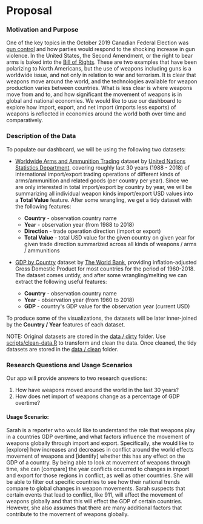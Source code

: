 # Proposal

### Motivation and Purpose
One of the key topics in the October 2019 Canadian Federal Election was [gun control]( https://toronto.citynews.ca/2019/10/02/how-are-the-federal-parties-tackling-public-safety-and-gun-violence/) and how parties would respond to the shocking increase in gun violence. In the United States, the Second Amendment, or the right to bear arms is baked into the [Bill of Rights]( https://en.wikipedia.org/wiki/Second_Amendment_to_the_United_States_Constitution). These are two examples that have been polarizing to North Americans, but the use of weapons including guns is a worldwide issue, and not only in relation to war and terrorism. It is clear that weapons move around the world, and the technologies available for weapon production varies between countries. What is less clear is where weapons move from and to, and how significant the movement of weapons is in global and national economies. We would like to use our dashboard to explore how import, export, and net import (imports less exports) of weapons is reflected in economies around the world both over time and comparatively. 

### Description of the Data

To populate our dashboard, we will be using the following two datasets:

- [Worldwide Arms and Ammunition Trading](http://data.un.org/Data.aspx?d=ComTrade&f=_l1Code%3a93) dataset by [United Nations Statistics Department](https://unstats.un.org/home/), covering roughly last 30 years (1988 - 2018) of international import/export trading operations of different kinds of arms/ammunition and related goods (per country per year).
Since we are only interested in total import/export by country by year, we will be summarizing all individual weapon kinds import/export USD values into a **Total Value** feature. After some wrangling, we get a tidy dataset with the following features:
    - **Country** - observation country name
    - **Year** - observation year (from 1988 to 2018)
    - **Direction** - trade operation direction (import or export)   
    - **Total Value** - total USD value for the given country on given year for given trade direction summarized across all kinds of weapons / arms / ammunitions
       
- [GDP by Country](https://data.worldbank.org/indicator/NY.GDP.MKTP.CD) dataset by [The World Bank](https://www.worldbank.org/), providing inflation-adjusted Gross Domestic Product for most countries for the period of 1960-2018. The dataset comes untidy, and after some wrangling/melting we can extract the following useful features:
    - **Country** - observation country name
    - **Year** - observation year (from 1960 to 2018)
    - **GDP** - country's GDP value for the observation year (current USD)

To produce some of the visualizations, the datasets will be later inner-joined by the **Country / Year** features of each dataset. 

NOTE: Original datasets are stored in the [data / dirty](data/dirty) folder. Use [scripts/clean-data.R](/scripts/clean-data.R) to transform and clean the data. 
Once cleaned, the tidy datasets are stored in the [data / clean](data/clean) folder.

### Research Questions and Usage Scenarios

Our app will provide answers to two research questions:

1. How have weapons moved around the world in the last 30 years?
2. How does net import of weapons change as a percentage of GDP overtime?

#### Usage Scenario: 
Sarah is a reporter who would like to understand the role that weapons play in a countries GDP overtime, and what factors influence the movement of weapons globally through import and export. Specifically, she would like to [explore] how increases and decreases in conflict around the world effects movement of weapons and [identify] whether this has any effect on the GDP of a country. By being able to look at movement of weapons through time, she can [compare] the year conflicts occurred to changes in import and export for those regions in conflict, as well as other countries. She will be able to filter out specific countries to see how their national trends compare to global changes in weapon movements. Sarah suspects that certain events that lead to conflict, like 911, will affect the movement of weapons globally and that this will effect the GDP of certain countries. However, she also assumes that there are many additional factors that contribute to the movement of weapons globally. 
